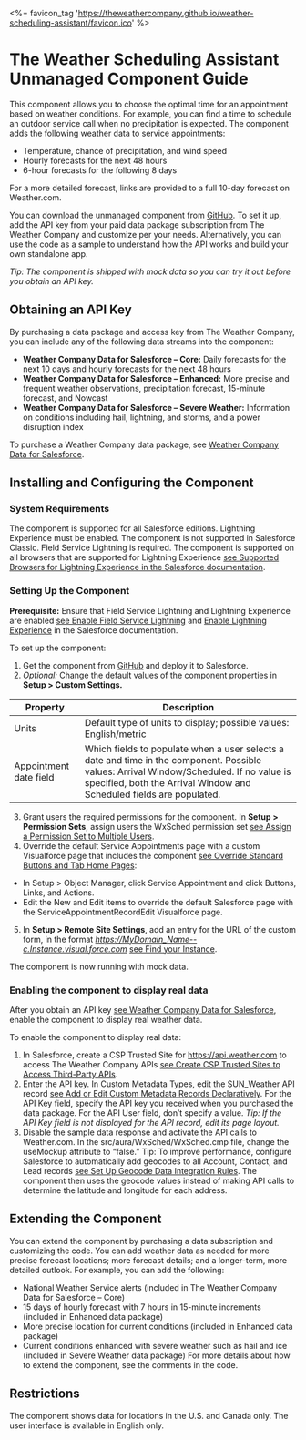 <%= favicon_tag 'https://theweathercompany.github.io/weather-scheduling-assistant/favicon.ico' %>

# The Weather Scheduling Assistant Unmanaged Component Guide

This component allows you to choose the optimal time for an appointment based on weather conditions. For example, you can find a time to schedule an outdoor service call when no precipitation is expected. The component adds the following weather data to service appointments:
- Temperature, chance of precipitation, and wind speed
- Hourly forecasts for the next 48 hours
- 6-hour forecasts for the following 8 days 

For a more detailed forecast, links are provided to a full 10-day forecast on Weather.com.

You can download the unmanaged component from [GitHub](https://github.com/TheWeatherCompany/weather-scheduling-assistant). To set it up, add the API key from your paid data package subscription from The Weather Company and customize per your needs. Alternatively, you can use the code as a sample to understand how the API works and build your own standalone app.

*Tip: The component is shipped with mock data so you can try it out before you obtain an API key.*

## Obtaining an API Key 
By purchasing a data package and access key from The Weather Company, you can include any of the following data streams into the component:
- **Weather Company Data for Salesforce – Core:** Daily forecasts for the next 10 days and hourly forecasts for the next 48 hours 
- **Weather Company Data for Salesforce – Enhanced:** More precise and frequent weather observations, precipitation forecast, 15-minute forecast, and Nowcast
- **Weather Company Data for Salesforce – Severe Weather:** Information on conditions including hail, lightning, and storms, and a power disruption index 

To purchase a Weather Company data package, see [Weather Company Data for Salesforce](https://business.weather.com/products/weather-data-packages-salesforce).

## Installing and Configuring the Component
### System Requirements

The component is supported for all Salesforce editions. Lightning Experience must be enabled. The component is not supported in Salesforce Classic. Field Service Lightning is required. 
The component is supported on all browsers that are supported for Lightning Experience [see Supported Browsers for Lightning Experience in the Salesforce documentation](https://help.salesforce.com/articleView?id=getstart_browsers_sfx.htm).

### Setting Up the Component
**Prerequisite:** Ensure that Field Service Lightning and Lightning Experience are enabled [see Enable Field Service Lightning](https://help.salesforce.com/articleView?id=fs_enable.htm) and [Enable Lightning Experience](https://help.salesforce.com/articleView?id=lex_enable_intro.htm) in the Salesforce documentation. 

To set up the component:
1. Get the component from [GitHub](https://github.com/TheWeatherCompany/weather-scheduling-assistant) and deploy it to Salesforce.
2. *Optional:* Change the default values of the component properties in **Setup > Custom Settings.**

Property | Description
------------ | -------------
Units | Default type of units to display; possible values: English/metric
Appointment date field | Which fields to populate when a user selects a date and time in the component. Possible values: Arrival Window/Scheduled. If no value is specified, both the Arrival Window and Scheduled fields are populated. 
3. Grant users the required permissions for the component. In **Setup > Permission Sets**, assign users the WxSched permission set [see Assign a Permission Set to Multiple Users](https://help.salesforce.com/articleView?id=perm_sets_mass_assign.htm). 
4. Override the default Service Appointments page with a custom Visualforce page that includes the component [see Override Standard Buttons and Tab Home Pages](https://help.salesforce.com/articleView?err=1&id=links_customize_override.htm):
  - In Setup > Object Manager, click Service Appointment and click Buttons, Links, and Actions.
  - Edit the New and Edit items to override the default Salesforce page with the ServiceAppointmentRecordEdit Visualforce page. 
5. In **Setup > Remote Site Settings**, add an entry for the URL of the custom form, in the format *https://MyDomain_Name--c.Instance.visual.force.com* [see Find your Instance](https://help.salesforce.com/articleView?id=000002889&language=en_US&type=1). 

The component is now running with mock data.

### Enabling the component to display real data
After you obtain an API key [see Weather Company Data for Salesforce](https://help.salesforce.com/articleView?id=csp_trusted_sites.htm), enable the component to display real weather data.

To enable the component to display real data:
1. In Salesforce, create a CSP Trusted Site for https://api.weather.com to access The Weather Company APIs [see Create CSP Trusted Sites to Access Third-Party APIs](https://help.salesforce.com/articleView?id=csp_trusted_sites.htm).
2. Enter the API key. In Custom Metadata Types, edit the SUN_Weather API record [see Add or Edit Custom Metadata Records Declaratively](https://docs.google.com/document/d/1Wz_1y5VHJlQb23Y76L7wCyahhH0qRD-Z6O55gAix1UA/edit). For the API Key field, specify the API key you received when you purchased the data package.  For the API User field, don’t specify a value.  *Tip: If the API Key field is not displayed for the API record, edit its page layout.*
3. Disable the sample data response and activate the API calls to Weather.com. In the src/aura/WxSched/WxSched.cmp file, change the useMockup attribute to “false.” Tip: To improve performance, configure Salesforce to automatically add geocodes to all Account, Contact, and Lead records [see Set Up Geocode Data Integration Rules](https://help.salesforce.com/articleView?id=data_dot_com_clean_add_geocode_information_to_all_records.htm). The component then uses the geocode values instead of making API calls to determine the latitude and longitude for each address. 

## Extending the Component
You can extend the component by purchasing a data subscription and customizing the code. You can add weather data as needed for more precise forecast locations; more forecast details; and a longer-term, more detailed outlook. For example, you can add the following:
- National Weather Service alerts (included in The Weather Company Data for Salesforce – Core)
- 15 days of hourly forecast with 7 hours in 15-minute increments (included in Enhanced data package) 
- More precise location for current conditions (included in Enhanced data package)
- Current conditions enhanced with severe weather such as hail and ice (included in Severe Weather data package) 
For more details about how to extend the component, see the comments in the code.

## Restrictions
The component shows data for locations in the U.S. and Canada only. The user interface is available in English only.
